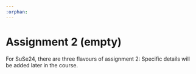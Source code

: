 ```yaml
---
:orphan: 
---
```


# Assignment 2 (empty)


For SuSe24, there are three flavours of assignment 2: Specific details will be added later in the course.

